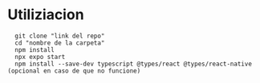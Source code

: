 # Utiliziacion

      git clone "link del repo"
      cd "nombre de la carpeta"
      npm install
      npx expo start
      npm install --save-dev typescript @types/react @types/react-native (opcional en caso de que no funcione)
